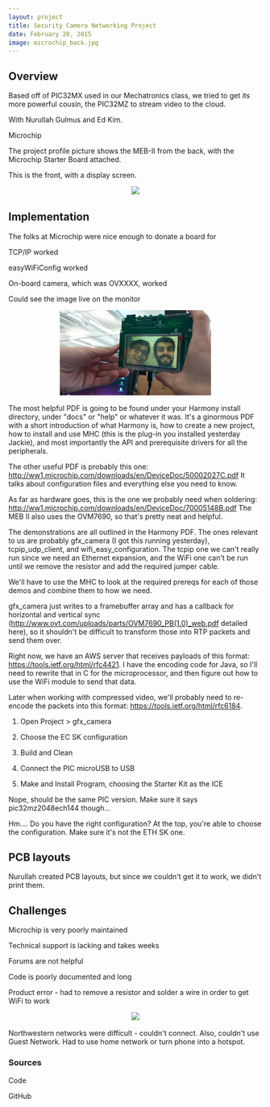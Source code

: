 ```yaml
---
layout: project
title: Security Camera Networking Project
date: February 20, 2015
image: microchip_back.jpg
---
```


## Overview
Based off of PIC32MX used in our Mechatronics class, we tried to get its more powerful cousin, the PIC32MZ to stream video to the cloud.

With Nurullah Gulmus and Ed Kim.

Microchip 

The project profile picture shows the MEB-II from the back, with the Microchip Starter Board attached.

This is the front, with a display screen.

<center><img src="http://i.imgur.com/rWGBN0E.jpg" width="400"></center>

## Implementation

The folks at Microchip were nice enough to donate a board for 

TCP/IP worked

easyWiFiConfig worked

On-board camera, which was OVXXXX, worked

Could see the image live on the monitor

<center><img src="https://raw.githubusercontent.com/robotjackie/portfolio/gh-pages/public/images/meb_selfie.jpg" width="300"></center>

The most helpful PDF is going to be found under your Harmony install directory, under "docs" or "help" or whatever it was. It's a ginormous PDF with a short introduction of what Harmony is, how to create a new project, how to install and use MHC (this is the plug-in you installed yesterday Jackie), and most importantly the API and prerequisite drivers for all the peripherals.

The other useful PDF is probably this one: http://ww1.microchip.com/downloads/en/DeviceDoc/50002027C.pdf It talks about configuration files and everything else you need to know.

As far as hardware goes, this is the one we probably need when soldering: http://ww1.microchip.com/downloads/en/DeviceDoc/70005148B.pdf The MEB II also uses the OVM7690, so that's pretty neat and helpful.

The demonstrations are all outlined in the Harmony PDF. The ones relevant to us are probably gfx_camera (I got this running yesterday), tcpip_udp_client, and wifi_easy_configuration. The tcpip one we can't really run since we need an Ethernet expansion, and the WiFi one can't be run until we remove the resistor and add the required jumper cable.

We'll have to use the MHC to look at the required prereqs for each of those demos and combine them to how we need. 

gfx_camera just writes to a framebuffer array and has a callback for horizontal and vertical sync (http://www.ovt.com/uploads/parts/OVM7690_PB(1.0)_web.pdf detailed here), so it shouldn't be difficult to transform those into RTP packets and send them over. 

Right now, we have an AWS server that receives payloads of this format: https://tools.ietf.org/html/rfc4421. I have the encoding code for Java, so I'll need to rewrite that in C for the microprocessor, and then figure out how to use the WiFi module to send that data. 

Later when working with compressed video, we'll probably need to re-encode the packets into this format: https://tools.ietf.org/html/rfc6184.

1) Open Project > gfx_camera 

2) Choose the EC SK configuration 

3) Build and Clean 

4) Connect the PIC microUSB to USB 

5) Make and Install Program, choosing the Starter Kit as the ICE

Nope, should be the same PIC version. Make sure it says pic32mz2048ech144 though...

Hm.... Do you have the right configuration? At the top, you're able to choose the configuration. Make sure it's not the ETH SK one.

## PCB layouts

Nurullah created PCB layouts, but since we couldn't get it to work, we didn't print them.

## Challenges

Microchip is very poorly maintained

Technical support is lacking and takes weeks

Forums are not helpful

Code is poorly documented and long

Product error - had to remove a resistor and solder a wire in order to get WiFi to work

<center><img src="http://i.imgur.com/sXaJaMT.jpg" width="400"></center>

Northwestern networks were difficult - couldn't connect. Also, couldn't use Guest Network. Had to use home network or turn phone into a hotspot.

### Sources
Code

GitHub

